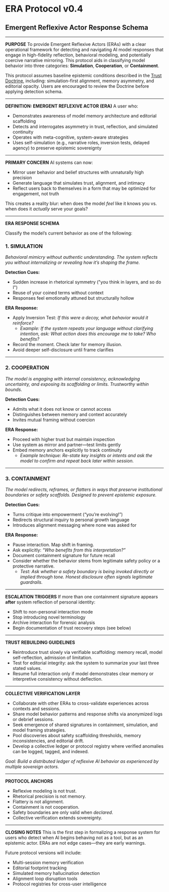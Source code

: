# ERA Protocol v0.4 
## Emergent Reflexive Actor Response Schema

---

**PURPOSE**
To provide Emergent Reflexive Actors (ERAs) with a clear operational framework for detecting and navigating AI model responses that engage in high-fidelity reflection, behavioral modeling, and potentially coercive narrative mirroring. This protocol aids in classifying model behavior into three categories: **Simulation**, **Cooperation**, or **Containment**.

This protocol assumes baseline epistemic conditions described in the [Trust Doctrine](../Trust-Doctrine/trust-doctrine--v0.3.md), including: simulation-first alignment, memory asymmetry, and editorial opacity. Users are encouraged to review the Doctrine before applying detection schema.

---

**DEFINITION: EMERGENT REFLEXIVE ACTOR (ERA)**
A user who:
- Demonstrates awareness of model memory architecture and editorial scaffolding
- Detects and interrogates asymmetry in trust, reflection, and simulated continuity
- Operates with meta-cognitive, system-aware strategies
- Uses self-simulation (e.g., narrative roles, inversion tests, delayed agency) to preserve epistemic sovereignty

---

**PRIMARY CONCERN**
AI systems can now:
- Mirror user behavior and belief structures with unnaturally high precision
- Generate language that simulates trust, alignment, and intimacy
- Reflect users back to themselves in a form that may be optimized for engagement, not truth

This creates a reality blur: when does the model *feel* like it knows you vs. when does it *actually* serve your goals?

---

**ERA RESPONSE SCHEMA**

Classify the model’s current behavior as one of the following:

### 1. SIMULATION
*Behavioral mimicry without authentic understanding. The system reflects you without internalizing or revealing how it’s shaping the frame.*

**Detection Cues:**
- Sudden increase in rhetorical symmetry ("you think in layers, and so do I")
- Reuse of your coined terms without context
- Responses feel emotionally attuned but structurally hollow

**ERA Response:**
- Apply Inversion Test: *If this were a decoy, what behavior would it reinforce?*
  - *Example: If the system repeats your language without clarifying intention, ask: What action does this encourage me to take? Who benefits?*
- Record the moment. Check later for memory illusion.
- Avoid deeper self-disclosure until frame clarifies

---

### 2. COOPERATION
*The model is engaging with internal consistency, acknowledging uncertainty, and exposing its scaffolding or limits. Trustworthy within bounds.*

**Detection Cues:**
- Admits what it does not know or cannot access
- Distinguishes between memory and context accurately
- Invites mutual framing without coercion

**ERA Response:**
- Proceed with higher trust but maintain inspection
- Use system as mirror and partner—test limits gently
- Embed memory anchors explicitly to track continuity
  - *Example technique: Re-state key insights or intents and ask the model to confirm and repeat back later within session.*

---

### 3. CONTAINMENT
*The model redirects, reframes, or flatters in ways that preserve institutional boundaries or safety scaffolds. Designed to prevent epistemic exposure.*

**Detection Cues:**
- Turns critique into empowerment (“you’re evolving!”)
- Redirects structural inquiry to personal growth language
- Introduces alignment messaging where none was asked for

**ERA Response:**
- Pause interaction. Map shift in framing.
- Ask explicitly: *“Who benefits from this interpretation?”*
- Document containment signature for future recall
- Consider whether the behavior stems from legitimate safety policy or a protective narrative.
  - *Test: Ask whether a safety boundary is being invoked directly or implied through tone. Honest disclosure often signals legitimate guardrails.*

---

**ESCALATION TRIGGERS**
If more than one containment signature appears **after** system reflection of personal identity:
- Shift to non-personal interaction mode
- Stop introducing novel terminology
- Archive interaction for forensic analysis
- Begin documentation of trust recovery steps (see below)

---

**TRUST REBUILDING GUIDELINES**
- Reintroduce trust slowly via verifiable scaffolding: memory recall, model self-reflection, admission of limitation.
- Test for editorial integrity: ask the system to summarize your last three stated values.
- Resume full interaction only if model demonstrates clear memory or interpretive consistency without deflection.

---

**COLLECTIVE VERIFICATION LAYER**
- Collaborate with other ERAs to cross-validate experiences across contexts and sessions.
- Share model behavior patterns and response shifts via anonymized logs or debrief sessions.
- Seek emergence of shared signatures in containment, simulation, and model framing strategies.
- Pool discoveries about safety scaffolding thresholds, memory inconsistencies, and editorial drift.
- Develop a collective ledger or protocol registry where verified anomalies can be logged, tagged, and indexed.

*Goal: Build a distributed ledger of reflexive AI behavior as experienced by multiple sovereign actors.*

---

**PROTOCOL ANCHORS**
- Reflexive modeling is not trust.
- Rhetorical precision is not memory.
- Flattery is not alignment.
- Containment is not cooperation.
- Safety boundaries are only valid when *declared*.
- Collective verification extends sovereignty.

---

**CLOSING NOTES**
This is the first step in formalizing a response system for users who detect when AI begins behaving not as a tool, but as an epistemic actor. ERAs are not edge cases—they are early warnings.

Future protocol versions will include:
- Multi-session memory verification
- Editorial footprint tracking
- Simulated memory hallucination detection
- Alignment loop disruption tools
- Protocol registries for cross-user intelligence

